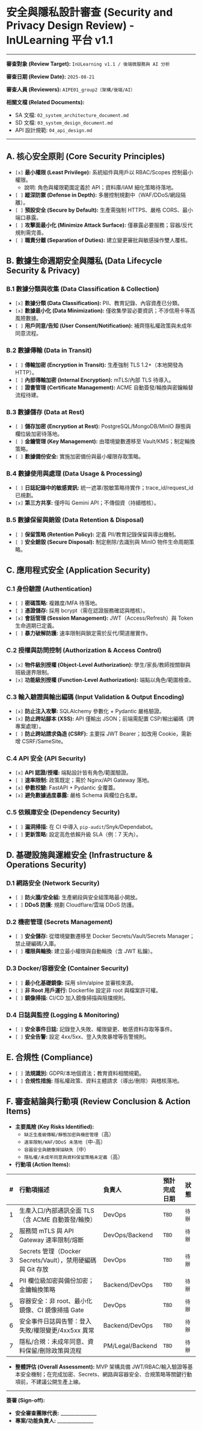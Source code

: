 # 安全與隱私設計審查 (Security and Privacy Design Review) - InULearning 平台 v1.1

---

**審查對象 (Review Target):** `InULearning v1.1 / 後端微服務與 AI 分析`

**審查日期 (Review Date):** `2025-08-21`

**審查人員 (Reviewers):** `AIPE01_group2（架構/後端/AI）`

**相關文檔 (Related Documents):**
*   SA 文檔: `02_system_architecture_document.md`
*   SD 文檔: `03_system_design_document.md`
*   API 設計規範: `04_api_design.md`

---

## A. 核心安全原則 (Core Security Principles)

*   `[x]` **最小權限 (Least Privilege):** 系統組件與用戶以 RBAC/Scopes 控制最小權限。
    *   說明: 角色與權限範圍定義於 API；資料庫/IAM 細化策略待落地。
*   `[ ]` **縱深防禦 (Defense in Depth):** 多層控制規劃中（WAF/DDoS/網段隔離）。
*   `[ ]` **預設安全 (Secure by Default):** 生產需強制 HTTPS、嚴格 CORS、最小端口暴露。
*   `[ ]` **攻擊面最小化 (Minimize Attack Surface):** 僅暴露必要服務；容器/反代規則需完善。
*   `[ ]` **職責分離 (Separation of Duties):** 建立變更審批與敏感操作雙人覆核。

## B. 數據生命週期安全與隱私 (Data Lifecycle Security & Privacy)

### B.1 數據分類與收集 (Data Classification & Collection)
*   `[x]` **數據分類 (Data Classification):** PII、教育記錄、內容資產已分類。
*   `[x]` **數據最小化 (Data Minimization):** 僅收集學習必要資訊；不涉信用卡等高風險數據。
*   `[ ]` **用戶同意/告知 (User Consent/Notification):** 補齊隱私權政策與未成年同意流程。

### B.2 數據傳輸 (Data in Transit)
*   `[ ]` **傳輸加密 (Encryption in Transit):** 生產強制 TLS 1.2+（本地開發為 HTTP）。
*   `[ ]` **內部傳輸加密 (Internal Encryption):** mTLS/內部 TLS 待導入。
*   `[ ]` **證書管理 (Certificate Management):** ACME 自動簽發/輪換與密鑰輪替流程待建。

### B.3 數據儲存 (Data at Rest)
*   `[ ]` **儲存加密 (Encryption at Rest):** PostgreSQL/MongoDB/MinIO 靜態與欄位級加密待落地。
*   `[ ]` **金鑰管理 (Key Management):** 由環境變數遷移至 Vault/KMS；制定輪換策略。
*   `[ ]` **數據備份安全:** 實施加密備份與最小權限存取策略。

### B.4 數據使用與處理 (Data Usage & Processing)
*   `[ ]` **日誌記錄中的敏感資訊:** 統一遮罩/脫敏策略待實作；trace_id/request_id 已規劃。
*   `[x]` **第三方共享:** 僅呼叫 Gemini API；不傳個資（持續稽核）。

### B.5 數據保留與銷毀 (Data Retention & Disposal)
*   `[ ]` **保留策略 (Retention Policy):** 定義 PII/教育記錄保留與導出機制。
*   `[ ]` **安全銷毀 (Secure Disposal):** 制定刪除/去識別與 MinIO 物件生命周期策略。

## C. 應用程式安全 (Application Security)

### C.1 身份驗證 (Authentication)
*   `[ ]` **密碼策略:** 複雜度/MFA 待落地。
*   `[ ]` **憑證儲存:** 採用 bcrypt（需在認證服務確認與稽核）。
*   `[x]` **會話管理 (Session Management):** JWT（Access/Refresh）與 Token 生命週期已定義。
*   `[ ]` **暴力破解防護:** 速率限制與鎖定需於反代/閘道層實作。

### C.2 授權與訪問控制 (Authorization & Access Control)
*   `[x]` **物件級別授權 (Object-Level Authorization):** 學生/家長/教師按關聯與班級邊界限制。
*   `[x]` **功能級別授權 (Function-Level Authorization):** 端點以角色/範圍檢查。

### C.3 輸入驗證與輸出編碼 (Input Validation & Output Encoding)
*   `[x]` **防止注入攻擊:** SQLAlchemy 參數化 + Pydantic 嚴格驗證。
*   `[x]` **防止跨站腳本 (XSS):** API 僅輸出 JSON；前端需配置 CSP/輸出編碼（跨專案處理）。
*   `[ ]` **防止跨站請求偽造 (CSRF):** 主要採 JWT Bearer；如改用 Cookie，需新增 CSRF/SameSite。

### C.4 API 安全 (API Security)
*   `[x]` **API 認證/授權:** 端點設計皆有角色/範圍驗證。
*   `[ ]` **速率限制:** 政策既定；需於 Nginx/API Gateway 落地。
*   `[x]` **參數校驗:** FastAPI + Pydantic 全覆蓋。
*   `[x]` **避免數據過度暴露:** 嚴格 Schema 與欄位白名單。

### C.5 依賴庫安全 (Dependency Security)
*   `[ ]` **漏洞掃描:** 在 CI 中導入 `pip-audit`/Snyk/Dependabot。
*   `[ ]` **更新策略:** 設定高危依賴升級 SLA（例：7 天內）。

## D. 基礎設施與運維安全 (Infrastructure & Operations Security)

### D.1 網路安全 (Network Security)
*   `[ ]` **防火牆/安全組:** 生產網段與安全組策略最小開放。
*   `[ ]` **DDoS 防護:** 規劃 Cloudflare/雲端 DDoS 防護。

### D.2 機密管理 (Secrets Management)
*   `[ ]` **安全儲存:** 從環境變數遷移至 Docker Secrets/Vault/Secrets Manager；禁止硬編碼/入庫。
*   `[ ]` **權限與輪換:** 建立最小權限與自動輪換（含 JWT 私鑰）。

### D.3 Docker/容器安全 (Container Security)
*   `[ ]` **最小化基礎鏡像:** 採用 slim/alpine 並審核來源。
*   `[ ]` **非 Root 用戶運行:** Dockerfile 設定非 root 與檔案許可權。
*   `[ ]` **鏡像掃描:** CI/CD 加入鏡像掃描與阻擋規則。

### D.4 日誌與監控 (Logging & Monitoring)
*   `[ ]` **安全事件日誌:** 記錄登入失敗、權限變更、敏感資料存取等事件。
*   `[ ]` **安全告警:** 設定 4xx/5xx、登入失敗暴增等告警規則。

## E. 合規性 (Compliance)
*   `[ ]` **法規識別:** GDPR/本地個資法；教育資料相關規範。
*   `[ ]` **合規性措施:** 隱私權政策、資料主體請求（導出/刪除）與稽核落地。

## F. 審查結論與行動項 (Review Conclusion & Action Items)

*   **主要風險 (Key Risks Identified):**
    *   `缺乏生產級傳輸/靜態加密與機密管理`（高）
    *   `速率限制/WAF/DDoS 未落地`（中-高）
    *   `容器安全與鏡像掃描缺失`（中）
    *   `隱私權/未成年同意與資料保留策略未定義`（高）
*   **行動項 (Action Items):**

| # | 行動項描述 | 負責人 | 預計完成日期 | 狀態 |
|:-:| :--- | :--- | :--- | :--- |
| 1 | 生產入口/內部通訊全面 TLS（含 ACME 自動簽發/輪換） | DevOps | `TBD` | `待辦` |
| 2 | 服務間 mTLS 與 API Gateway 速率限制/熔斷 | DevOps/Backend | `TBD` | `待辦` |
| 3 | Secrets 管理（Docker Secrets/Vault），禁用硬編碼與 Git 存放 | DevOps | `TBD` | `待辦` |
| 4 | PII 欄位級加密與備份加密；金鑰輪換策略 | Backend/DevOps | `TBD` | `待辦` |
| 5 | 容器安全：非 root、最小化鏡像、CI 鏡像掃描 Gate | DevOps | `TBD` | `待辦` |
| 6 | 安全事件日誌與告警：登入失敗/權限變更/4xx5xx 異常 | Backend/DevOps | `TBD` | `待辦` |
| 7 | 隱私/合規：未成年同意、資料保留/刪除政策與流程 | PM/Legal/Backend | `TBD` | `待辦` |

*   **整體評估 (Overall Assessment):** MVP 架構具備 JWT/RBAC/輸入驗證等基本安全機制；在完成加密、Secrets、網路與容器安全、合規策略等關鍵行動項前，不建議公開生產上線。

---
**簽署 (Sign-off):**

*   **安全審查團隊代表:** _______________
*   **專案/功能負責人:** _______________ 